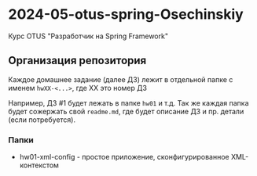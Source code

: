 # 2024-05-otus-spring-Osechinskiy
Курс OTUS "Разработчик на Spring Framework"

## Организация репозитория
Каждое домашнее задание (далее ДЗ) лежит в отдельной папке с именем ```hwXX-<...>```, где XX это номер ДЗ

Например, ДЗ #1 будет лежать в папке ```hw01``` и т.д. Так же каждая папка будет сожержать свой ```readme.md```, где будет описание ДЗ и пр. детали (если потребуется).

### Папки
* hw01-xml-config - простое приложение, сконфигурированное XML-контекстом

